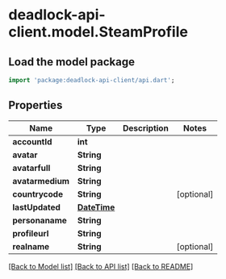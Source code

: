 # deadlock-api-client.model.SteamProfile

## Load the model package
```dart
import 'package:deadlock-api-client/api.dart';
```

## Properties
Name | Type | Description | Notes
------------ | ------------- | ------------- | -------------
**accountId** | **int** |  | 
**avatar** | **String** |  | 
**avatarfull** | **String** |  | 
**avatarmedium** | **String** |  | 
**countrycode** | **String** |  | [optional] 
**lastUpdated** | [**DateTime**](DateTime.md) |  | 
**personaname** | **String** |  | 
**profileurl** | **String** |  | 
**realname** | **String** |  | [optional] 

[[Back to Model list]](../README.md#documentation-for-models) [[Back to API list]](../README.md#documentation-for-api-endpoints) [[Back to README]](../README.md)


